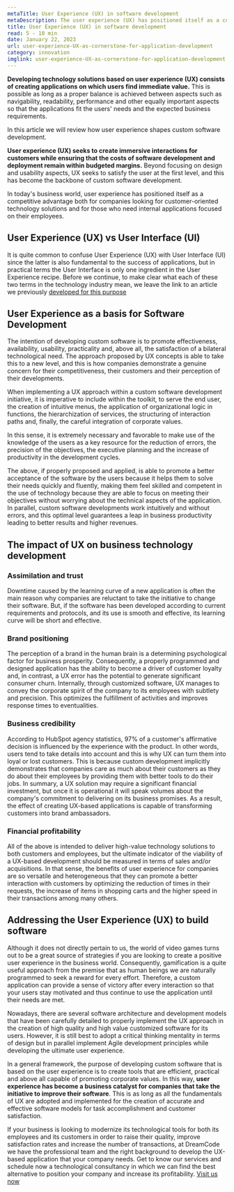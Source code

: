 ```yaml
---
metaTitle: User Experience (UX) in software development
metaDescription: The user experience (UX) has positioned itself as a competitive advantage both for companies seeking technology solutions oriented to their customers, and for those who need internal use applications focused on their employees
title: User Experience (UX) in software development
read: 5 - 10 min
date: January 22, 2023
url: user-experience-UX-as-cornerstone-for-application-development
category: innovation
imglink: user-experience-UX-as-cornerstone-for-application-development.jpg
---
```


**Developing technology solutions based on user experience (UX) consists of creating applications on which users find immediate value.** This is possible as long as a proper balance is achieved between aspects such as navigability, readability, performance and other equally important aspects so that the applications fit the users' needs and the expected business requirements.

In this article we will review how user experience shapes custom software development.

**User experience (UX) seeks to create immersive interactions for customers while ensuring that the costs of software development and deployment remain within budgeted margins.** Beyond focusing on design and usability aspects, UX seeks to satisfy the user at the first level, and this has become the backbone of custom software development.

In today's business world, user experience has positioned itself as a competitive advantage both for companies looking for customer-oriented technology solutions and for those who need internal applications focused on their employees.

## User Experience (UX) vs User Interface (UI)

It is quite common to confuse User Experience (UX) with User Interface (UI) since the latter is also fundamental to the success of applications, but in practical terms the User Interface is only one ingredient in the User Experience recipe. Before we continue, to make clear what each of these two terms in the technology industry mean, we leave the link to an article we previously [developed for this purpose](https://www.dreamcodesoft.com/ui-ux-crucial-components-for-development-high-value-web-applications)

## User Experience as a basis for Software Development

The intention of developing custom software is to promote effectiveness, availability, usability, practicality and, above all, the satisfaction of a bilateral technological need. The approach proposed by UX concepts is able to take this to a new level, and this is how companies demonstrate a genuine concern for their competitiveness, their customers and their perception of their developments.

When implementing a UX approach within a custom software development initiative, it is imperative to include within the toolkit, to serve the end user, the creation of intuitive menus, the application of organizational logic in functions, the hierarchization of services, the structuring of interaction paths and, finally, the careful integration of corporate values.

In this sense, it is extremely necessary and favorable to make use of the knowledge of the users as a key resource for the reduction of errors, the precision of the objectives, the executive planning and the increase of productivity in the development cycles.

The above, if properly proposed and applied, is able to promote a better acceptance of the software by the users because it helps them to solve their needs quickly and fluently, making them feel skilled and competent in the use of technology because they are able to focus on meeting their objectives without worrying about the technical aspects of the application. In parallel, custom software developments work intuitively and without errors, and this optimal level guarantees a leap in business productivity leading to better results and higher revenues.

## The impact of UX on business technology development

### Assimilation and trust

Downtime caused by the learning curve of a new application is often the main reason why companies are reluctant to take the initiative to change their software. But, if the software has been developed according to current requirements and protocols, and its use is smooth and effective, its learning curve will be short and effective.

### Brand positioning

The perception of a brand in the human brain is a determining psychological factor for business prosperity. Consequently, a properly programmed and designed application has the ability to become a driver of customer loyalty and, in contrast, a UX error has the potential to generate significant consumer churn.
Internally, through customized software, UX manages to convey the corporate spirit of the company to its employees with subtlety and precision. This optimizes the fulfillment of activities and improves response times to eventualities.

### Business credibility

According to HubSpot agency statistics, 97% of a customer's affirmative decision is influenced by the experience with the product. In other words, users tend to take details into account and this is why UX can turn them into loyal or lost customers. This is because custom development implicitly demonstrates that companies care as much about their customers as they do about their employees by providing them with better tools to do their jobs.
In summary, a UX solution may require a significant financial investment, but once it is operational it will speak volumes about the company's commitment to delivering on its business promises. As a result, the effect of creating UX-based applications is capable of transforming customers into brand ambassadors.

### Financial profitability

All of the above is intended to deliver high-value technology solutions to both customers and employees, but the ultimate indicator of the viability of a UX-based development should be measured in terms of sales and/or acquisitions. In that sense, the benefits of user experience for companies are so versatile and heterogeneous that they can promote a better interaction with customers by optimizing the reduction of times in their requests, the increase of items in shopping carts and the higher speed in their transactions among many others.

## Addressing the User Experience (UX) to build software

Although it does not directly pertain to us, the world of video games turns out to be a great source of strategies if you are looking to create a positive user experience in the business world. Consequently, gamification is a quite useful approach from the premise that as human beings we are naturally programmed to seek a reward for every effort.
Therefore, a custom application can provide a sense of victory after every interaction so that your users stay motivated and thus continue to use the application until their needs are met.

Nowadays, there are several software architecture and development models that have been carefully detailed to properly implement the UX approach in the creation of high quality and high value customized software for its users. However, it is still best to adopt a critical thinking mentality in terms of design but in parallel implement Agile development principles while developing the ultimate user experience.

In a general framework, the purpose of developing custom software that is based on the user experience is to create tools that are efficient, practical and above all capable of promoting corporate values. In this way, **user experience has become a business catalyst for companies that take the initiative to improve their software**. This is as long as all the fundamentals of UX are adopted and implemented for the creation of accurate and effective software models for task accomplishment and customer satisfaction.

If your business is looking to modernize its technological tools for both its employees and its customers in order to raise their quality, improve satisfaction rates and increase the number of transactions, at DreamCode we have the professional team and the right background to develop the UX-based application that your company needs.
Get to know our services and schedule now a technological consultancy in which we can find the best alternative to position your company and increase its profitability. [Visit us now](https://www.dreamcodesoft.com/services)

